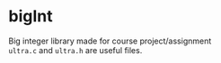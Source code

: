# bigInt
Big integer library made for course project/assignment
<br>
`ultra.c` and `ultra.h` are useful files.
